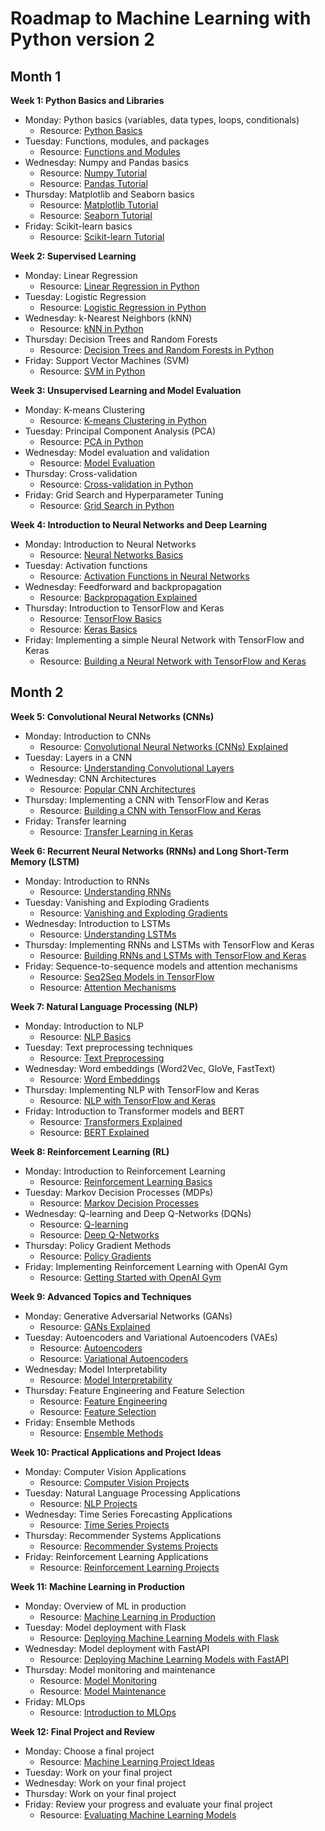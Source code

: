 # Roadmap to Machine Learning with Python version 2

## Month 1

**Week 1: Python Basics and Libraries**

- Monday: Python basics (variables, data types, loops, conditionals)
  - Resource: [Python Basics](https://www.w3schools.com/python/)
- Tuesday: Functions, modules, and packages
  - Resource: [Functions and Modules](https://realpython.com/python-modules-packages/)
- Wednesday: Numpy and Pandas basics
  - Resource: [Numpy Tutorial](https://numpy.org/doc/stable/user/quickstart.html)
  - Resource: [Pandas Tutorial](https://pandas.pydata.org/pandas-docs/stable/getting_started/intro_tutorials/index.html)
- Thursday: Matplotlib and Seaborn basics
  - Resource: [Matplotlib Tutorial](https://matplotlib.org/stable/tutorials/index.html)
  - Resource: [Seaborn Tutorial](https://seaborn.pydata.org/tutorial.html)
- Friday: Scikit-learn basics
  - Resource: [Scikit-learn Tutorial](https://scikit-learn.org/stable/tutorial/index.html)

**Week 2: Supervised Learning**

- Monday: Linear Regression
  - Resource: [Linear Regression in Python](https://realpython.com/linear-regression-in-python/)
- Tuesday: Logistic Regression
  - Resource: [Logistic Regression in Python](https://realpython.com/logistic-regression-python/)
- Wednesday: k-Nearest Neighbors (kNN)
  - Resource: [kNN in Python](https://towardsdatascience.com/introduction-to-k-nearest-neighbors-3b534bb11c96)
- Thursday: Decision Trees and Random Forests
  - Resource: [Decision Trees and Random Forests in Python](https://towardsdatascience.com/decision-trees-and-random-forests-df0c3123f991)
- Friday: Support Vector Machines (SVM)
  - Resource: [SVM in Python](https://www.datacamp.com/community/tutorials/svm-classification-scikit-learn-python)

**Week 3: Unsupervised Learning and Model Evaluation**

- Monday: K-means Clustering
  - Resource: [K-means Clustering in Python](https://towardsdatascience.com/understanding-k-means-clustering-in-machine-learning-6a6e67336aa1)
- Tuesday: Principal Component Analysis (PCA)
  - Resource: [PCA in Python](https://towardsdatascience.com/pca-using-python-scikit-learn-e653f8989e60)
- Wednesday: Model evaluation and validation
  - Resource: [Model Evaluation](https://scikit-learn.org/stable/modules/model_evaluation.html)
- Thursday: Cross-validation
  - Resource: [Cross-validation in Python](https://towardsdatascience.com/cross-validation-in-machine-learning-72924a69872f)
- Friday: Grid Search and Hyperparameter Tuning
  - Resource: [Grid Search in Python](https://towardsdatascience.com/grid-search-for-model-tuning-3319b259367e)

**Week 4: Introduction to Neural Networks and Deep Learning**

- Monday: Introduction to Neural Networks
  - Resource: [Neural Networks Basics](https://www.analyticsvidhya.com/blog/2021/02/neural-networks-basics-explained/)
- Tuesday: Activation functions
  - Resource: [Activation Functions in Neural Networks](https://towardsdatascience.com/activation-functions-neural-networks-1cbd9f8d91d6)
- Wednesday: Feedforward and backpropagation
  - Resource: [Backpropagation Explained](https://www.analyticsvidhya.com/blog/2021/06/understanding-backpropagation-and-its-importance-in-deep-learning/)
- Thursday: Introduction to TensorFlow and Keras
  - Resource: [TensorFlow Basics](https://www.tensorflow.org/tutorials/quickstart/beginner)
  - Resource: [Keras Basics](https://keras.io/guides/)
- Friday: Implementing a simple Neural Network with TensorFlow and Keras
  - Resource: [Building a Neural Network with TensorFlow and Keras](https://towardsdatascience.com/building-a-deep-learning-model-using-keras-1548ca149d37)

## Month 2

**Week 5: Convolutional Neural Networks (CNNs)**

- Monday: Introduction to CNNs
  - Resource: [Convolutional Neural Networks (CNNs) Explained](https://towardsdatascience.com/a-comprehensive-guide-to-convolutional-neural-networks-the-eli5-way-3bd2b1164a53)
- Tuesday: Layers in a CNN
  - Resource: [Understanding Convolutional Layers](https://towardsdatascience.com/intuitively-understanding-convolutions-for-deep-learning-1f6f42faee1)
- Wednesday: CNN Architectures
  - Resource: [Popular CNN Architectures](https://towardsdatascience.com/illustrated-10-cnn-architectures-95d78ace614d)
- Thursday: Implementing a CNN with TensorFlow and Keras
  - Resource: [Building a CNN with TensorFlow and Keras](https://www.tensorflow.org/tutorials/images/cnn)
- Friday: Transfer learning
  - Resource: [Transfer Learning in Keras](https://www.tensorflow.org/tutorials/images/transfer_learning)

**Week 6: Recurrent Neural Networks (RNNs) and Long Short-Term Memory (LSTM)**

- Monday: Introduction to RNNs
  - Resource: [Understanding RNNs](https://towardsdatascience.com/understanding-recurrent-neural-networks-479cd0da9760)
- Tuesday: Vanishing and Exploding Gradients
  - Resource: [Vanishing and Exploding Gradients](https://towardsdatascience.com/the-vanishing-gradient-problem-69bf08b15484)
- Wednesday: Introduction to LSTMs
  - Resource: [Understanding LSTMs](https://towardsdatascience.com/understanding-lstm-and-its-quick-implementation-in-keras-for-sentiment-analysis-af410fd85b47)
- Thursday: Implementing RNNs and LSTMs with TensorFlow and Keras
  - Resource: [Building RNNs and LSTMs with TensorFlow and Keras](https://www.tensorflow.org/guide/keras/rnn)
- Friday: Sequence-to-sequence models and attention mechanisms
  - Resource: [Seq2Seq Models in TensorFlow](https://www.tensorflow.org/addons/tutorials/networks_seq2seq_nmt)
  - Resource: [Attention Mechanisms](https://towardsdatascience.com/attn-illustrated-attention-5ec4ad276ee3)

**Week 7: Natural Language Processing (NLP)**

- Monday: Introduction to NLP
  - Resource: [NLP Basics](https://towardsdatascience.com/your-guide-to-natural-language-processing-nlp-48ea2511f6e1)
- Tuesday: Text preprocessing techniques
  - Resource: [Text Preprocessing](https://towardsdatascience.com/nlp-text-preprocessing-a-practical-guide-and-template-d80874676e79)
- Wednesday: Word embeddings (Word2Vec, GloVe, FastText)
  - Resource: [Word Embeddings](https://towardsdatascience.com/introduction-to-word-embeddings-4cf857b12edc)
- Thursday: Implementing NLP with TensorFlow and Keras
  - Resource: [NLP with TensorFlow and Keras](https://www.tensorflow.org/tutorials/text/text_classification_rnn)
- Friday: Introduction to Transformer models and BERT
  - Resource: [Transformers Explained](https://towardsdatascience.com/transformers-explained-visually-part-1-overview-of-functionality-95a6dd460674)
  - Resource: [BERT Explained](https://towardsdatascience.com/bert-explained-state-of-the-art-language-model-for-nlp-f8b21a9b6270)

**Week 8: Reinforcement Learning (RL)**

- Monday: Introduction to Reinforcement Learning
  - Resource: [Reinforcement Learning Basics](https://towardsdatascience.com/reinforcement-learning-101-e24b50e1d292)
- Tuesday: Markov Decision Processes (MDPs)
  - Resource: [Markov Decision Processes](https://towardsdatascience.com/introduction-to-markov-decision-processes-6c7bb3a3a348)
- Wednesday: Q-learning and Deep Q-Networks (DQNs)
  - Resource: [Q-learning](https://towardsdatascience.com/simple-reinforcement-learning-q-learning-fcddc4b6fe56)
  - Resource: [Deep Q-Networks](https://towardsdatascience.com/deep-q-networks-explained-in-simple-terms-8417d2445f37)
- Thursday: Policy Gradient Methods
  - Resource: [Policy Gradients](https://towardsdatascience.com/policy-gradients-in-a-nutshell-8b72f9743c5f)
- Friday: Implementing Reinforcement Learning with OpenAI Gym
  - Resource: [Getting Started with OpenAI Gym](https://gym.openai.com/docs/)

**Week 9: Advanced Topics and Techniques**

- Monday: Generative Adversarial Networks (GANs)
  - Resource: [GANs Explained](https://towardsdatascience.com/understanding-generative-adversarial-networks-gans-cd6e4651a29)
- Tuesday: Autoencoders and Variational Autoencoders (VAEs)
  - Resource: [Autoencoders](https://towardsdatascience.com/generating-images-with-autoencoders-77fd3a8dd368)
  - Resource: [Variational Autoencoders](https://towardsdatascience.com/intuitively-understanding-variational-autoencoders-1bfe67eb5daf)
- Wednesday: Model Interpretability
  - Resource: [Model Interpretability](https://towardsdatascience.com/explainable-artificial-intelligence-part-1-fundamentals-3c8f91fa91f3)
- Thursday: Feature Engineering and Feature Selection
  - Resource: [Feature Engineering](https://towardsdatascience.com/feature-engineering-for-machine-learning-3a5e293a5114)
  - Resource: [Feature Selection](https://towardsdatascience.com/feature-selection-techniques-in-machine-learning-with-python-f24e7da3f36e)
- Friday: Ensemble Methods
  - Resource: [Ensemble Methods](https://towardsdatascience.com/simple-guide-for-ensemble-learning-methods-d87cc68705a2)

**Week 10: Practical Applications and Project Ideas**

- Monday: Computer Vision Applications
  - Resource: [Computer Vision Projects](https://towardsdatascience.com/computer-vision-projects-for-beginners-5238ebdb7d6d)
- Tuesday: Natural Language Processing Applications
  - Resource: [NLP Projects](https://towardsdatascience.com/natural-language-processing-nlp-top-6-real-world-applications-3f56f983c048)
- Wednesday: Time Series Forecasting Applications
  - Resource: [Time Series Projects](https://towardsdatascience.com/time-series-forecasting-for-beginners-9c5ef6d6792b)
- Thursday: Recommender Systems Applications
  - Resource: [Recommender Systems Projects](https://towardsdatascience.com/how-to-build-a-recommender-system-3e7a4df4e1a0)
- Friday: Reinforcement Learning Applications
  - Resource: [Reinforcement Learning Projects](https://towardsdatascience.com/5-reinforcement-learning-projects-to-learn-the-basics-6955563a3a29)

**Week 11: Machine Learning in Production**

- Monday: Overview of ML in production
  - Resource: [Machine Learning in Production](https://towardsdatascience.com/introduction-to-machine-learning-in-production-8c3f9cb68892)
- Tuesday: Model deployment with Flask
  - Resource: [Deploying Machine Learning Models with Flask](https://towardsdatascience.com/deploying-machine-learning-models-with-flask-heroku-and-github-5cf23c593a23)
- Wednesday: Model deployment with FastAPI
  - Resource: [Deploying Machine Learning Models with FastAPI](https://towardsdatascience.com/deploying-a-machine-learning-model-with-fastapi-64b9265741b2)
- Thursday: Model monitoring and maintenance
  - Resource: [Model Monitoring](https://towardsdatascience.com/model-monitoring-techniques-in-real-life-8f1d95a188f1)
  - Resource: [Model Maintenance](https://towardsdatascience.com/how-to-keep-your-machine-learning-models-up-to-date-d18433e942d0)
- Friday: MLOps
  - Resource: [Introduction to MLOps](https://towardsdatascience.com/introduction-to-mlops-d2f3d8165743)

**Week 12: Final Project and Review**

- Monday: Choose a final project
  - Resource: [Machine Learning Project Ideas](https://towardsdatascience.com/10-machine-learning-projects-to-boost-your-portfolio-7f6728131b4e)
- Tuesday: Work on your final project
- Wednesday: Work on your final project
- Thursday: Work on your final project
- Friday: Review your progress and evaluate your final project
  - Resource: [Evaluating Machine Learning Models](https://towardsdatascience.com/how-to-evaluate-machine-learning-models-98d4f8ea2b76)
